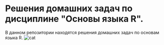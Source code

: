 # Решения домашних задач по дисциплине "Основы языка R".

В данном репозитории находятся решения домашних задач по основам языка R. 
![cat](https://www.catster.com/wp-content/uploads/2023/11/happy-cat_islam-zarat_Shutterstock.jpg)

